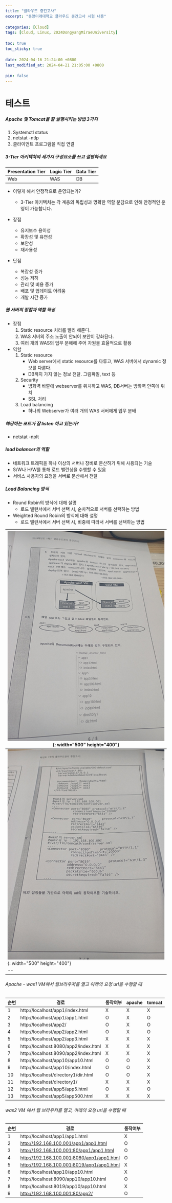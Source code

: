 ```yaml
---
title: "클라우드 중간고사"
excerpt: "동양미래대학교 클라우드 중간고사 시험 내용"

categories: [Cloud]
tags: [Cloud, Linux, 2024DongyangMiraeUniversity]

toc: true
toc_sticky: true

date: 2024-04-16 21:24:00 +0800
last_modified_at: 2024-04-21 21:05:00 +0800

pin: false
---
```


# 테스트

##### Apache 및 Tomcat을 잘 실행시키는 방법 3가지
1. Systemctl status
2. netstat -ntlp
3. 클라이언트 프로그램을 직접 연결

##### 3-Tier 아키텍쳐의 세가지 구성요소를 쓰고 설명하세요

| Presentation Tier | Logic Tier | Data Tier |
| ----------------- | ---------- | --------- |
| Web               | WAS        | DB        |
    
- 이렇게 해서 안정적으로 운영되는가?
  - 3-Tier 아키텍처는 각 계층의 독립성과 명확한 역할 분담으로 인해 안정적인 운영이 가능합니다.

- 장점
  - 유지보수 용이성
  - 확장성 및 유연성
  - 보안성
  - 재사용성

- 단점
  - 복잡성 증가
  - 성능 저하
  - 관리 및 비용 증가
  - 배포 및 업데이트 어려움
  - 개발 시간 증가

##### 웹 서버의 장점과 역할 작성
- 장점
    1. Static resource 처리를 빨리 해준다.
    2. WAS 서버의 주소 노출이 안되어 보안이 강화된다.
    3. 여러 개의 WAS의 업무 분해해 주어 자원을 효율적으로 활용
- 역할
  1. Static resource
      - Web server에서 static resource를 다루고, WAS 서버에서 dynamic 정보를 다룬다.
      - DB까지 가지 않는 정보 전달. 그림파일, text 등
  2. Security
      - 방화벽 바깥에 webserver를 위치하고 WAS, DB서버는 방화벽 안쪽에 위치
      - SSL 처리
  3. Load balancing
      - 하나의 Webserver가 여러 개의 WAS 서버에게 업무 분배

##### 해당하는 포트가 잘 listen 하고 있는가?
- netstat -nplt

##### load balancer의 역할
- 네트워크 트래픽을 하나 이상의 서버나 장비로 분산하기 위해 사용되는 기술
- S/W나 H/W를 통해 로드 밸런싱을 수행할 수 있음
- 서비스 사용자의 요청을 서버로 분산해서 전달

##### Load Balancing 방식
- Round Robin의 방식에 대해 설명
    - 로드 밸런서에서 서버 선택 시, 순차적으로 서버를 선택하는 방법
- Weighted Round Robin의 방식에 대해 설명
    - 로드 밸런서에서 서버 선택 시, 비중에 따라서 서버를 선택하는 방법

| ![클라우드 문제1](../assets/img/kakao/클라우드-중간고사-1.jpg){: width="500" height="400"} |
| ------------------------------------------------------------------------------------------ |
| ![클라우드 문제2](../assets/img/kakao/클라우드-중간고사-2.jpg){: width="500" height="400"} |
| --                                                                                         |

###### Apache - was1 VM에서 웹브라우저를 열고 아래의 요청 url을 수행할 때

| 순번 | 경로                                  | 동작여부 | apache | tomcat |
| ---- | ------------------------------------- | -------- | ------ | ------ |
| 1    | http://localhost/app1/index.html      | X        | X      | X      |
| 2    | http://localhost/app1/app1.html       | O        | X      | O      |
| 3    | http://localhost/app2/                | O        | X      | O      |
| 4    | http://localhost/app2/app2.html       | O        | X      | O      |
| 5    | http://localhost/app2/app3.html       | X        | X      | X      |
| 6    | http://localhost:8080/app2/index.html | X        | X      | X      |
| 7    | http://localhost:8090/app2/index.html | X        | X      | X      |
| 8    | http://localhost/app10/app10.html     | O        | O      | X      |
| 9    | http://localhost/app10/index.html     | O        | O      | X      |
| 10   | http://localhost/directory1/dir.html  | O        | O      | X      |
| 11   | http://localhost/directory1/          | X        | X      | X      |
| 12   | http://localhost/app5/app5.html       | O        | X      | O      |
| 13   | http://localhost/app5/app500.html     | X        | X      | X      |

###### was2 VM 에서 웹 브라우저를 열고, 아래의 요청 url을 수행할 때

| 순번 | 경로                                       | 동작여부 |
| ---- | ------------------------------------------ | -------- |
| 1    | http://localhost/app1/app1.html            | X        |
| 2    | http://192.168.100.001/app1/app1.html      | O        |
| 3    | http://192.168.100.001:80/app1/app1.html   | O        |
| 4    | http://192.168.100.001:8080/app1/app1.html | O        |
| 5    | http://192.168.100.001:8019/app1/app1.html | X        |
| 6    | http://localhost/app10/app10.html          | X        |
| 7    | http://localhost:8090/app10/app10.html     | O        |
| 8    | http://localhost:8019/app10/app10.html     | X        |
| 9    | http://192.168.100.001:80/app2/            | O        |

